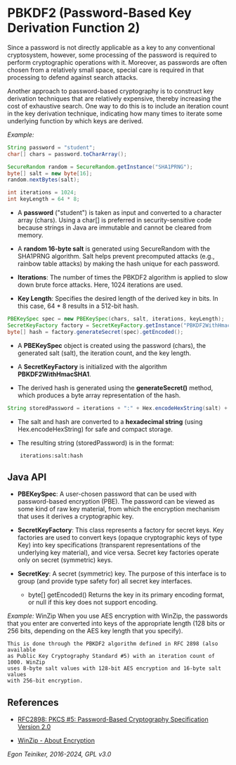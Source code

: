 # PBKDF2 (Password-Based Key Derivation Function 2)

Since a password is not directly applicable as a key to any conventional
cryptosystem, however, some processing of the password is required to perform
cryptographic operations with it. Moreover, as passwords are often chosen
from a relatively small space, special care is required in that processing
to defend against search attacks.

Another approach to password-based cryptography is to construct key derivation
techniques that are relatively expensive, thereby increasing the cost of
exhaustive search. One way to do this is to include an iteration count in the
key derivation technique, indicating how many times to iterate some underlying
function by which keys are derived.

_Example:_

```Java 
String password = "student";
char[] chars = password.toCharArray();

SecureRandom random = SecureRandom.getInstance("SHA1PRNG");
byte[] salt = new byte[16];
random.nextBytes(salt);

int iterations = 1024;
int keyLength = 64 * 8;
```

* A **password** ("student") is taken as input and converted to a character array (chars). 
  Using a char[] is preferred in security-sensitive code because strings in Java are immutable and cannot be cleared from memory.

* A **random 16-byte salt** is generated using SecureRandom with the SHA1PRNG algorithm. Salt helps prevent precomputed attacks (e.g., rainbow table attacks) by making the hash unique for each password.

* **Iterations**: The number of times the PBKDF2 algorithm is applied to slow down brute force attacks. Here, 1024 iterations are used.

* **Key Length**: Specifies the desired length of the derived key in bits. In this case, 64 * 8 results in a 512-bit hash.

```Java 
PBEKeySpec spec = new PBEKeySpec(chars, salt, iterations, keyLength);
SecretKeyFactory factory = SecretKeyFactory.getInstance("PBKDF2WithHmacSHA1");
byte[] hash = factory.generateSecret(spec).getEncoded();
```

* A **PBEKeySpec** object is created using the password (chars), the generated salt (salt), the iteration count, and the key length.

* A **SecretKeyFactory** is initialized with the algorithm **PBKDF2WithHmacSHA1**.

* The derived hash is generated using the **generateSecret()** method, which produces a byte array representation of the hash.

```Java
String storedPassword = iterations + ":" + Hex.encodeHexString(salt) + ":" + Hex.encodeHexString(hash);
```

* The salt and hash are converted to a **hexadecimal string** (using Hex.encodeHexString) for safe and compact storage.

* The resulting string (storedPassword) is in the format:
```
    iterations:salt:hash
```

## Java API

* **PBEKeySpec**: A user-chosen password that can be used with password-based 
  encryption (PBE).
  The password can be viewed as some kind of raw key material, from which the
  encryption mechanism that uses it derives a cryptographic key.

* **SecretKeyFactory**: This class represents a factory for secret keys.
  Key factories are used to convert keys (opaque cryptographic keys of type 
  Key) into key specifications (transparent representations of the underlying key
  material), and vice versa. Secret key factories operate only on secret
  (symmetric) keys.

* **SecretKey**:
    A secret (symmetric) key. The purpose of this interface is to group (and provide
    type safety for) all secret key interfaces.

  * byte[] getEncoded()
    Returns the key in its primary encoding format, or null if this key does not
    support encoding.

_Example:_ WinZip
    When you use AES encryption with WinZip, the passwords that you enter are
    converted into keys of the appropriate length (128 bits or 256 bits, depending
    on the AES key length that you specify).

    This is done through the PBKDF2 algorithm defined in RFC 2898 (also available
    as Public Key Cryptography Standard #5) with an iteration count of 1000. WinZip
    uses 8-byte salt values with 128-bit AES encryption and 16-byte salt values
    with 256-bit encryption.


## References
* [RFC2898: PKCS #5: Password-Based Cryptography Specification Version 2.0](https://tools.ietf.org/html/rfc2898)

* [WinZip - About Encryption](http://kb.winzip.com/help/help_encryption.htm)

*Egon Teiniker, 2016-2024, GPL v3.0* 